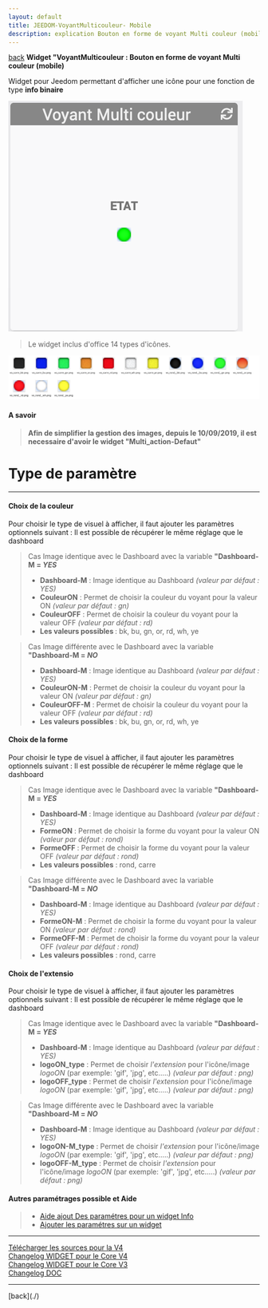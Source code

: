 ```yaml
---
layout: default
title: JEEDOM-VoyantMulticouleur- Mobile
description: explication Bouton en forme de voyant Multi couleur (mobile)
---
```

[back](./)
**Widget "VoyantMulticouleur : Bouton en forme de voyant Multi couleur (mobile)**

Widget pour Jeedom permettant d'afficher une icône pour une fonction de type <b>info binaire</b>
<p><img src="img/RESULTAT_JEEDOM_VoyantMulticouleur.png" alt="Resultat" /></p>
<blockquote>
Le widget inclus d'office 14 types d'icônes.
</blockquote>

<p><img src="img/VISUEL_JEEDOM_Voyant.png" alt="Visuels" /></p>

<h4 id="A Savoir">A savoir</h4>
<blockquote>
<b>Afin de simplifier la gestion des images, depuis le 10/09/2019, il est necessaire d'avoir le widget "Multi_action-Defaut"</b>
</blockquote>

<h1 id="Type de paramètre">Type de paramètre</h1>
<hr />
<h4 id="Logo">Choix de la couleur</h4>
Pour choisir le type de visuel à afficher, il faut ajouter les paramètres optionnels suivant :
Il est possible de récupérer le même réglage que le dashboard
<blockquote>
    Cas Image identique avec le Dashboard avec la variable <b>"Dashboard-M = <i>YES</i></b>
        <ul>
            <li><b>Dashboard-M</b> : Image identique au Dashboard <i> (valeur par défaut : YES)</i></li>
            <li><b>CouleurON</b> : Permet de choisir la couleur du voyant pour la valeur ON <i>(valeur par défaut : gn)</i></li>
            <li><b>CouleurOFF</b> : Permet de choisir la couleur du voyant pour la valeur OFF <i>(valeur par défaut : rd)</i></li>
            <li><b>Les valeurs possibles </b> : bk, bu, gn, or, rd, wh, ye</li>
        </ul>
</blockquote>
<blockquote>
    Cas Image différente avec le Dashboard avec la variable <b>"Dashboard-M = <i>NO</i></b>
        <ul>
            <li><b>Dashboard-M</b> : Image identique au Dashboard <i> (valeur par défaut : YES)</i></li>
            <li><b>CouleurON-M</b> : Permet de choisir la couleur du voyant pour la valeur ON <i>(valeur par défaut : gn)</i></li>
            <li><b>CouleurOFF-M</b> : Permet de choisir la couleur du voyant pour la valeur OFF <i>(valeur par défaut : rd)</i></li>
            <li><b>Les valeurs possibles </b> : bk, bu, gn, or, rd, wh, ye</li>
        </ul>
</blockquote>

<h4 id="Logo">Choix de la forme</h4>
Pour choisir le type de visuel à afficher, il faut ajouter les paramètres optionnels suivant :
Il est possible de récupérer le même réglage que le dashboard
<blockquote>
    Cas Image identique avec le Dashboard avec la variable <b>"Dashboard-M = <i>YES</i></b>
        <ul>
            <li><b>Dashboard-M</b> : Image identique au Dashboard <i> (valeur par défaut : YES)</i></li>
            <li><b>FormeON</b> : Permet de choisir la forme du voyant pour la valeur ON <i>(valeur par défaut : rond)</i></li>
            <li><b>FormeOFF</b> : Permet de choisir la forme du voyant pour la valeur OFF <i>(valeur par défaut : rond)</i></li>
            <li><b>Les valeurs possibles</b> : rond, carre</li>
        </ul>
</blockquote>
<blockquote>
    Cas Image différente avec le Dashboard avec la variable <b>"Dashboard-M = <i>NO</i></b>
        <ul>
            <li><b>Dashboard-M</b> : Image identique au Dashboard <i> (valeur par défaut : YES)</i></li>
            <li><b>FormeON-M</b> : Permet de choisir la forme du voyant pour la valeur ON <i>(valeur par défaut : rond)</i></li>
            <li><b>FormeOFF-M</b> : Permet de choisir la forme du voyant pour la valeur OFF <i>(valeur par défaut : rond)</i></li>
            <li><b>Les valeurs possibles</b> : rond, carre</li>
        </ul>
</blockquote>

<h4 id="Logo">Choix de l'extensio</h4>
Pour choisir le type de visuel à afficher, il faut ajouter les paramètres optionnels suivant :
Il est possible de récupérer le même réglage que le dashboard
<blockquote>
    Cas Image identique avec le Dashboard avec la variable <b>"Dashboard-M = <i>YES</i></b>
        <ul>
            <li><b>Dashboard-M</b> : Image identique au Dashboard <i> (valeur par défaut : YES)</i></li>
            <li><b>logoON_type</b> : Permet de choisir <i>l'extension</i> pour l'icône/image <i>logoON</i> (par exemple: 'gif', 'jpg', etc.....)<i> (valeur par défaut : png)</i></li>
            <li><b>logoOFF_type</b> : Permet de choisir <i>l'extension</i> pour l'icône/image <i>logoON</i> (par exemple: 'gif', 'jpg', etc.....)<i> (valeur par défaut : png)</i></li>
        </ul>
</blockquote>
<blockquote>
    Cas Image différente avec le Dashboard avec la variable <b>"Dashboard-M = <i>NO</i></b>
        <ul>
            <li><b>Dashboard-M</b> : Image identique au Dashboard <i> (valeur par défaut : YES)</i></li>
            <li><b>logoON-M_type</b> : Permet de choisir <i>l'extension</i> pour l'icône/image <i>logoON</i> (par exemple: 'gif', 'jpg', etc.....)<i> (valeur par défaut : png)</i></li>
            <li><b>logoOFF-M_type</b> : Permet de choisir <i>l'extension</i> pour l'icône/image <i>logoON</i> (par exemple: 'gif', 'jpg', etc.....)<i> (valeur par défaut : png)</i></li>
        </ul>
</blockquote>

<h4 id="Aide">Autres paramétrages possible et Aide</h4>
<blockquote>
        <ul>
            <li><a href="./aide/JEEDOM-AIDE-CONFIG-INFOS.html">Aide ajout Des paramétres pour un widget Info</a></li>
            <li><a href="./aide/JEEDOM-AIDE-PARA.html">Ajouter les paramétres sur un widget</a></li>
        </ul>
</blockquote>

<hr />
<dl>
    <a href="https://github.com/JEALG/JEEDOM-VoyantMulticouleur--mobile/tree/masterv4">Télécharger les sources pour la V4</a><br/>
    <a href="https://github.com/JEALG/JEEDOM-VoyantMulticouleur--mobile/commits/masterv4">Changelog WIDGET pour le Core V4</a><br/>
    <a href="https://github.com/JEALG/JEEDOM-VoyantMulticouleur--mobile/commits/master">Changelog WIDGET pour le Core V3</a><br/>
    <a href="https://github.com/JEALG/JEEDOM-Widget_JAG-doc/commits/master">Changelog DOC</a>
</dl>
<hr />
[back](./)